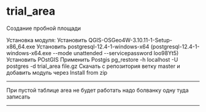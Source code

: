 # trial_area

Создание пробной площади

Установка модуля:
Установить QGIS-OSGeo4W-3.10.11-1-Setup-x86_64.exe
Установить postgresql-12.4-1-windows-x64 (postgresql-12.4-1-windows-x64.exe --mode unattended --servicepassword loo98Yt5)
Установить POstGIS
Применить Postgis
pg_restore -h localhost -U postgres -d trial_area file.gz
Скачать с репозитория ветку master и добавить модуль через Install from zip

---

При пустой таблице area не будет работать
надо болванку одну туда записать

---
